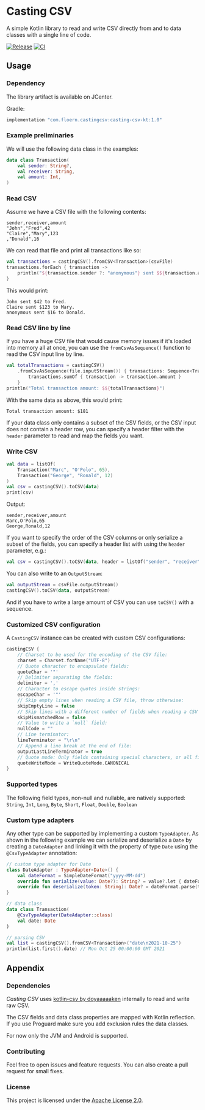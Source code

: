 # Casting CSV

A simple Kotlin library to read and write CSV directly from and to data classes with a single line of code.

[![Release](https://img.shields.io/bintray/v/floern/maven/casting-csv-kt?label=release)](https://bintray.com/floern/maven/casting-csv-kt)
[![CI](https://img.shields.io/github/workflow/status/Floern/casting-csv-kt/CI/main?label=ci)](https://github.com/Floern/casting-csv-kt/actions?query=workflow%3ACI)

## Usage

### Dependency

The library artifact is available on JCenter.

Gradle:
```kotlin
implementation "com.floern.castingcsv:casting-csv-kt:1.0"
```

### Example preliminaries

We will use the following data class in the examples:
```kotlin
data class Transaction(
    val sender: String?,
    val receiver: String,
    val amount: Int,
)
```

### Read CSV

Assume we have a CSV file with the following contents:
```text
sender,receiver,amount
"John","Fred",42
"Claire","Mary",123
,"Donald",16
```

We can read that file and print all transactions like so:
```kotlin
val transactions = castingCSV().fromCSV<Transaction>(csvFile)
transactions.forEach { transaction ->
    println("${transaction.sender ?: "anonymous"} sent $${transaction.amount} to ${transaction.receiver}.")
}
```

This would print:
```text
John sent $42 to Fred.
Claire sent $123 to Mary.
anonymous sent $16 to Donald.
```

### Read CSV line by line

If you have a huge CSV file that would cause memory issues if it's loaded into memory all at once, 
you can use the `fromCsvAsSequence()` function to read the CSV input line by line.
```kotlin
val totalTransactions = castingCSV()
    .fromCsvAsSequence(file.inputStream()) { transactions: Sequence<Transaction> ->
        transactions.sumOf { transaction -> transaction.amount }
    }
println("Total transaction amount: $${totalTransactions}")
```

With the same data as above, this would print: 
```text
Total transaction amount: $181
```

If your data class only contains a subset of the CSV fields, or the CSV input does not contain a header row, 
you can specify a header filter with the `header` parameter to read and map the fields you want.

### Write CSV

```kotlin
val data = listOf(
	Transaction("Marc", "O'Polo", 65),
	Transaction("George", "Ronald", 12)
)
val csv = castingCSV().toCSV(data)
print(csv)
```

Output:
```text 
sender,receiver,amount
Marc,O'Polo,65
George,Ronald,12
```

If you want to specify the order of the CSV columns or only serialize a subset of the fields, 
you can specify a header list with using the `header` parameter, e.g.:
```kotlin
val csv = castingCSV().toCSV(data, header = listOf("sender", "receiver", "amount"))
```

You can also write to an `OutputStream`:
```kotlin
val outputStream = csvFile.outputStream()
castingCSV().toCSV(data, outputStream)
```

And if you have to write a large amount of CSV you can use `toCSV()` with a sequence.

### Customized CSV configuration

A `CastingCSV` instance can be created with custom CSV configurations:

```kotlin
castingCSV {
    // Charset to be used for the encoding of the CSV file:
    charset = Charset.forName("UTF-8")
    // Quote character to encapsulate fields:
    quoteChar = '"'
    // Delimiter separating the fields:
    delimiter = ','
    // Character to escape quotes inside strings:
    escapeChar = '"'
    // Skip empty lines when reading a CSV file, throw otherwise:
    skipEmptyLine = false
    // Skip lines with a different number of fields when reading a CSV file, throw otherwise:
    skipMismatchedRow = false
    // Value to write a `null` field:
    nullCode = ""
    // Line terminator:
    lineTerminator = "\r\n"
    // Append a line break at the end of file:
    outputLastLineTerminator = true
    // Quote mode: Only fields containing special characters, or all fields:
    quoteWriteMode = WriteQuoteMode.CANONICAL
}
```

### Supported types

The following field types, non-null and nullable, are natively supported: 
`String`, `Int`, `Long`, `Byte`, `Short`, `Float`, `Double`, `Boolean`

### Custom type adapters

Any other type can be supported by implementing a custom `TypeAdapter`. 
As shown in the following example we can serialize and deserialize a `Date` by creating a `DateAdapter` 
and linking it with the property of type `Date` using the `@CsvTypeAdapter` annotation:
```kotlin
// custom type adapter for Date
class DateAdapter : TypeAdapter<Date>() {
    val dateFormat = SimpleDateFormat("yyyy-MM-dd")
    override fun serialize(value: Date?): String? = value?.let { dateFormat.format(it) }
    override fun deserialize(token: String): Date? = dateFormat.parse(token)
}

// data class
data class Transaction(
    @CsvTypeAdapter(DateAdapter::class)
    val date: Date
)

// parsing CSV
val list = castingCSV().fromCSV<Transaction>("date\n2021-10-25")
println(list.first().date) // Mon Oct 25 00:00:00 GMT 2021
```

## Appendix

### Dependencies

_Casting CSV_ uses [kotlin-csv by doyaaaaaken](https://github.com/doyaaaaaken/kotlin-csv) internally to read and write raw CSV.

The CSV fields and data class properties are mapped with Kotlin reflection. 
If you use Proguard make sure you add exclusion rules the data classes.

For now only the JVM and Android is supported.

### Contributing

Feel free to open issues and feature requests. You can also create a pull request for small fixes. 

### License

This project is licensed under the [Apache License 2.0](http://www.apache.org/licenses/LICENSE-2.0).
